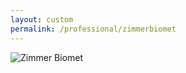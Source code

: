 ```yaml
---
layout: custom
permalink: /professional/zimmerbiomet
---
```


![Zimmer Biomet](https://en.wikipedia.org/wiki/File:Zimmer_Biomet_logo.svg#file)